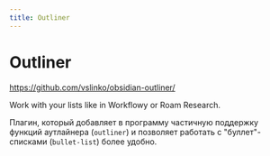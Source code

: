 ```yaml
---
title: Outliner
---
```


# Outliner

<https://github.com/vslinko/obsidian-outliner/>

Work with your lists like in Workflowy or Roam Research.

Плагин, который добавляет в программу частичную поддержку функций аутлайнера (`outliner`) и позволяет работать с "буллет"-списками (`bullet-list`) более удобно.

